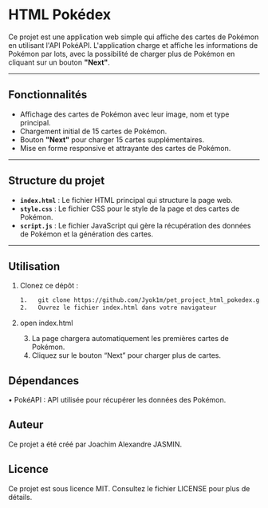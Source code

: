 # HTML Pokédex

Ce projet est une application web simple qui affiche des cartes de Pokémon en utilisant l'API PokéAPI. L'application charge et affiche les informations de Pokémon par lots, avec la possibilité de charger plus de Pokémon en cliquant sur un bouton **"Next"**.

---

## Fonctionnalités

- Affichage des cartes de Pokémon avec leur image, nom et type principal.
- Chargement initial de 15 cartes de Pokémon.
- Bouton **"Next"** pour charger 15 cartes supplémentaires.
- Mise en forme responsive et attrayante des cartes de Pokémon.

---

## Structure du projet

- **`index.html`** : Le fichier HTML principal qui structure la page web.
- **`style.css`** : Le fichier CSS pour le style de la page et des cartes de Pokémon.
- **`script.js`** : Le fichier JavaScript qui gère la récupération des données de Pokémon et la génération des cartes.

---

## Utilisation

1. Clonez ce dépôt :

   ```zsh / bash
   1.	git clone https://github.com/Jyok1m/pet_project_html_pokedex.git
   2.	Ouvrez le fichier index.html dans votre navigateur
   ```

2. open index.html

   3. La page chargera automatiquement les premières cartes de Pokémon.
   4. Cliquez sur le bouton “Next” pour charger plus de cartes.

## Dépendances

• PokéAPI : API utilisée pour récupérer les données des Pokémon.

## Auteur

Ce projet a été créé par Joachim Alexandre JASMIN.

## Licence

Ce projet est sous licence MIT. Consultez le fichier LICENSE pour plus de détails.
